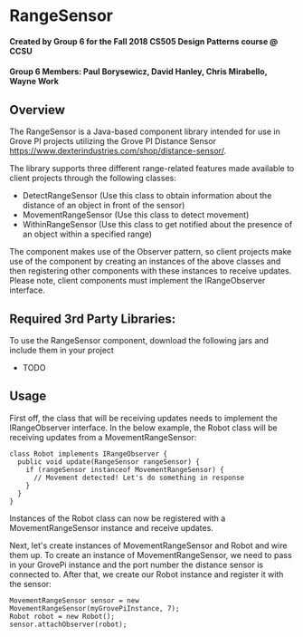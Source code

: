 # RangeSensor 

#### Created by Group 6 for the Fall 2018 CS505 Design Patterns course @ CCSU

#### Group 6 Members: Paul Borysewicz, David Hanley, Chris Mirabello, Wayne Work

## Overview 

The RangeSensor is a Java-based component library intended for use in Grove PI projects utilizing the Grove PI Distance Sensor https://www.dexterindustries.com/shop/distance-sensor/.

The library supports three different range-related features made available to client projects through the following classes:

- DetectRangeSensor (Use this class to obtain information about the distance of an object in front of the sensor)
- MovementRangeSensor (Use this class to detect movement)
- WithinRangeSensor (Use this class to get notified about the presence of an object within a specified range)

The component makes use of the Observer pattern, so client projects make use of the component by creating an instances of the above classes and then registering other components with these instances to receive updates. Please note, client components must implement the IRangeObserver interface.

## Required 3rd Party Libraries:

To use the RangeSensor component, download the following jars and include them in your project

* TODO

## Usage

First off, the class that will be receiving updates needs to implement the IRangeObserver interface. In the below example, the Robot class will be receiving updates from a MovementRangeSensor:

```
class Robot implements IRangeObserver {
  public void update(RangeSensor rangeSensor) {
    if (rangeSensor instanceof MovementRangeSensor) {
      // Movement detected! Let's do something in response
    }
  }  
}

```
Instances of the Robot class can now be registered with a MovementRangeSensor instance and receive updates.

Next, let's create instances of MovementRangeSensor and Robot and wire them up. To create an instance of MovementRangeSensor, we need to pass in your GrovePi instance and the port number the distance sensor is connected to. After that, we create our Robot instance and register it with the sensor:

```
MovementRangeSensor sensor = new MovementRangeSensor(myGrovePiInstance, 7);
Robot robot = new Robot();
sensor.attachObserver(robot);
```
